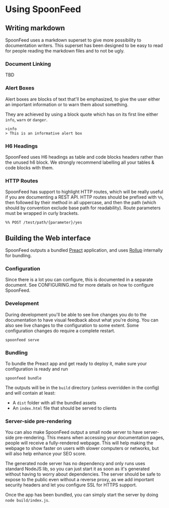 # Using SpoonFeed

## Writing markdown
SpoonFeed uses a markdown superset to give more possibility to documentation writers. This superset has been designed
to be easy to read for people reading the markdown files and to not be ugly.

### Document Linking
TBD

### Alert Boxes
Alert boxes are blocks of text that'll be emphasized, to give the user either an important information or to warn
them about something.

They are achieved by using a block quote which has on its first line either `info`, `warn` or `danger`.
```
>info
> This is an informative alert box
```

### H6 Headings
SpoonFeed uses H6 headings as table and code blocks headers rather than the unused h6 block. We strongly recommend
labelling all your tables & code blocks with them.

### HTTP Routes
SpoonFeed has support to highlight HTTP routes, which will be really useful if you are documenting a REST API.
HTTP routes should be prefixed with `%%`, then followed by their method in all uppercase, and then the path (which
should by convention exclude base path for readability). Route parameters must be wrapped in curly brackets.

```
%% POST /test/path/{parameter}/yes
```

## Building the Web interface
SpoonFeed outputs a bundled [Preact](https://preactjs.com) application, and uses [Rollup](http://rollupjs.org)
internally for bundling.

### Configuration
Since there is a lot you can configure, this is documented in a separate document. See CONFIGURING.md for more details
on how to configure SpoonFeed.

### Development
During development you'll be able to see live changes you do to the documentation to have visual feedback about
what you're doing. You can also see live changes to the configuration to some extent. Some configuration changes
do require a complete restart.

```
spoonfeed serve
```

### Bundling
To bundle the Preact app and get ready to deploy it, make sure your configuration is ready and run
```
spoonfeed bundle
```

The outputs will be in the `build` directory (unless overridden in the config) and will contain at least:
 - A `dist` folder with all the bundled assets
 - An `index.html` file that should be served to clients

### Server-side pre-rendering
You can also make SpoonFeed output a small node server to have server-side pre-rendering. This means when accessing
your documentation pages, people will receive a fully-rendered webpage. This will help making the webpage to show
faster on users with slower computers or networks, but will also help enhance your SEO score.

The generated node server has no dependency and only runs uses standard NodeJS lib, so you can just start it as soon
as it's generated without having to worry about dependencies. The server should be safe to expose to the public even
without a reverse proxy, as we add important security headers and let you configure SSL for HTTPS support.

Once the app has been bundled, you can simply start the server by doing `node build/index.js`.
